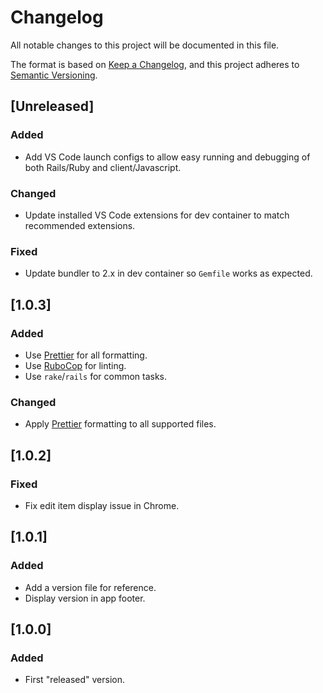 # Changelog

All notable changes to this project will be documented in this file.

The format is based on [Keep a Changelog](https://keepachangelog.com/en/1.0.0/),
and this project adheres to [Semantic Versioning](https://semver.org/spec/v2.0.0.html).

## [Unreleased]

### Added

- Add VS Code launch configs to allow easy running and debugging of both Rails/Ruby and client/Javascript.

### Changed

- Update installed VS Code extensions for dev container to match recommended extensions.

### Fixed

- Update bundler to 2.x in dev container so `Gemfile` works as expected.

## [1.0.3]

### Added

- Use [Prettier](https://prettier.io/) for all formatting.
- Use [RuboCop](https://docs.rubocop.org/) for linting.
- Use `rake`/`rails` for common tasks.

### Changed

- Apply [Prettier](https://prettier.io/) formatting to all supported files.

## [1.0.2]

### Fixed

- Fix edit item display issue in Chrome.

## [1.0.1]

### Added

- Add a version file for reference.
- Display version in app footer.

## [1.0.0]

### Added

- First "released" version.
